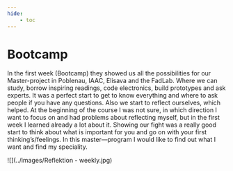 ```yaml
---
hide:
    - toc
---
```


# Bootcamp

In the first week (Bootcamp) they showed us all the possibilities for our Master-project in Poblenau, IAAC, Elisava and the FadLab. Where we can study, borrow inspiring readings, code electronics, build prototypes and ask experts. It was a perfect start to get to know everything and where to ask people if you have any questions. Also we start to reflect ourselves, which helped. At the beginning of the course I was not sure, in which direction I want to focus on and had problems about reflecting myself, but in the first week I learned already a lot about it. Showing our fight was a really good start to think about what is important for you and go on with your first thinking’s/feelings. In this master—program I would like to find out what I want and find my speciality.

![](../images/Reflektion - weekly.jpg)

